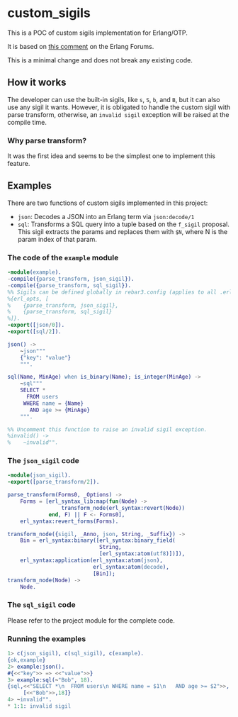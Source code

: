 # custom_sigils

This is a POC of custom sigils implementation for Erlang/OTP.

It is based on [this comment](https://erlangforums.com/t/proposal-introduce-f-sigils-for-string-interpolation/4551/21?u=williamthome)
on the Erlang Forums.

This is a minimal change and does not break any existing code.

## How it works

The developer can use the built-in sigils, like `s`, `S`, `b`, and `B`, but it
can also use any sigil it wants. However, it is obligated to handle the custom
sigil with parse transform, otherwise, an `invalid sigil` exception will be raised
at the compile time.

### Why parse transform?

It was the first idea and seems to be the simplest one to implement this feature.

## Examples

There are two functions of custom sigils implemented in this project:

- `json`: Decodes a JSON into an Erlang term via `json:decode/1`
- `sql`: Transforms a SQL query into a tuple based on the `f_sigil` proposal.
  This sigil extracts the params and replaces them with `$N`, where N is the
  param index of that param.

### The code of the `example` module

```erlang
-module(example).
-compile({parse_transform, json_sigil}).
-compile({parse_transform, sql_sigil}).
%% Sigils can be defined globally in rebar3.config (applies to all .erl files), e.g.:
%{erl_opts, [
%    {parse_transform, json_sigil},
%    {parse_transform, sql_sigil}
%]}.
-export([json/0]).
-export([sql/2]).

json() ->
    ~json"""
    {"key": "value"}
    """.

sql(Name, MinAge) when is_binary(Name); is_integer(MinAge) ->
    ~sql"""
    SELECT *
      FROM users
     WHERE name = {Name}
       AND age >= {MinAge}
    """.

%% Uncomment this function to raise an invalid sigil exception.
%invalid() ->
%    ~invalid"".
```

### The `json_sigil` code

```erlang
-module(json_sigil).
-export([parse_transform/2]).

parse_transform(Forms0, _Options) ->
    Forms = [erl_syntax_lib:map(fun(Node) ->
                 transform_node(erl_syntax:revert(Node))
             end, F) || F <- Forms0],
    erl_syntax:revert_forms(Forms).

transform_node({sigil, _Anno, json, String, _Suffix}) ->
    Bin = erl_syntax:binary([erl_syntax:binary_field(
                             String,
                             [erl_syntax:atom(utf8)])]),
    erl_syntax:application(erl_syntax:atom(json),
                           erl_syntax:atom(decode),
                           [Bin]);
transform_node(Node) ->
    Node.
```

### The `sql_sigil` code

Please refer to the project module for the complete code.

### Running the examples

```erlang
1> c(json_sigil), c(sql_sigil), c(example).
{ok,example}
2> example:json().
#{<<"key">> => <<"value">>}
3> example:sql(~"Bob", 18).
{sql,<<"SELECT *\n  FROM users\n WHERE name = $1\n   AND age >= $2">>,
     [<<"Bob">>,18]}
4> ~invalid"".
* 1:1: invalid sigil
```
